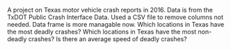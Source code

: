 A project on Texas motor vehicle crash reports in 2016.
Data is from the TxDOT Public Crash Interface Data.
Used a CSV file to remove columns not needed. Data frame is more managable now.
Which locations in Texas have the most deadly crashes?
Which locations in Texas have the most non-deadly crashes?
Is there an average speed of deadly crashes?